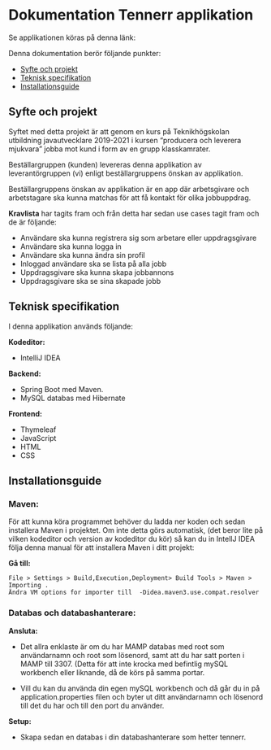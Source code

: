 # Dokumentation Tennerr applikation

Se applikationen köras på denna länk: 

Denna dokumentation berör följande punkter:

* [Syfte och projekt](#syfte-och-projekt)
* [Teknisk specifikation](#teknisk-specifikation)
* [Installationsguide](#installationsguide)

## Syfte och projekt

Syftet med detta projekt är att genom en kurs på Teknikhögskolan utbildning javautvecklare 2019-2021 i kursen “producera och leverera mjukvara” jobba mot kund i form av en grupp klasskamrater. 

Beställargruppen (kunden) levereras denna applikation av leverantörgruppen (vi) enligt beställargruppens önskan av applikation. 

Beställargruppens önskan av applikation är en app där arbetsgivare och arbetstagare ska kunna matchas för att få kontakt för olika jobbuppdrag. 

**Kravlista** har tagits fram och från detta har sedan use cases tagit fram och de är följande: 
* Användare ska kunna registrera sig som arbetare eller uppdragsgivare
* Användare ska kunna logga in
* Användare ska kunna ändra sin profil
* Inloggad användare ska se lista på alla jobb
* Uppdragsgivare ska kunna skapa jobbannons
* Uppdragsgivare ska se sina skapade jobb
 

## Teknisk specifikation

I denna applikation används följande: 

**Kodeditor:**
* IntelliJ IDEA

**Backend:**
* Spring Boot med Maven. 
* MySQL databas med Hibernate

**Frontend:** 
* Thymeleaf
* JavaScript
* HTML
* CSS

## Installationsguide

### **Maven:**

För att kunna köra programmet behöver du ladda ner koden och sedan installera Maven i projektet. Om inte detta görs automatisk, (det beror lite på vilken kodeditor och version av kodeditor du kör) så kan du in IntellJ IDEA följa denna manual för att installera Maven i ditt projekt: 

**Gå till:**  
```
File > Settings > Build,Execution,Deployment> Build Tools > Maven > Importing .
Ändra VM options for importer till  -Didea.maven3.use.compat.resolver
```

### **Databas och databashanterare:**

**Ansluta:**
* Det allra enklaste är om du har MAMP databas med root som användarnamn och root som lösenord, samt att du har satt porten i MAMP till 3307. (Detta för att inte krocka med befintlig mySQL workbench eller liknande, då de körs på samma portar. 

* Vill du kan du använda din egen mySQL workbench och då går du in på application.properties filen och byter ut ditt användarnamn och lösenord till det du har och till den port du använder.

**Setup:** 
* Skapa sedan en databas i din databashanterare som hetter tennerr.

 
